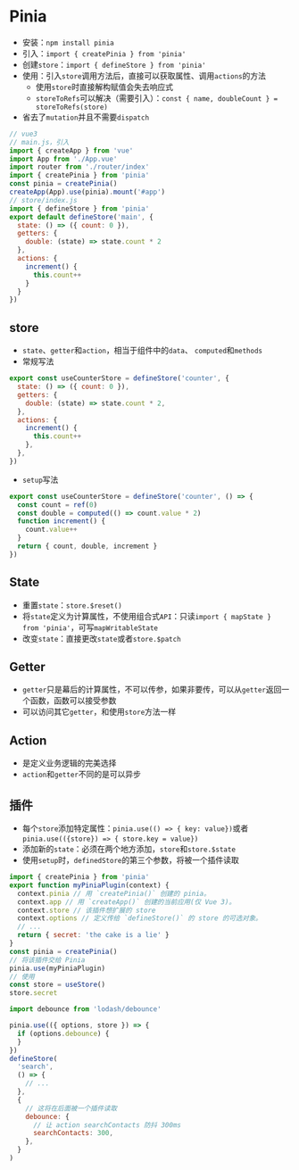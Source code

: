 # Pinia

- 安装：`npm install pinia`
- 引入：`import { createPinia } from 'pinia'`
- 创建`store`：`import { defineStore } from 'pinia'`
- 使用：引入`store`调用方法后，直接可以获取属性、调用`actions`的方法
  - 使用`store`时直接解构赋值会失去响应式
  - `storeToRefs`可以解决（需要引入）：`const { name, doubleCount } = storeToRefs(store)`
- 省去了`mutation`并且不需要`dispatch`

```javascript
// vue3
// main.js，引入
import { createApp } from 'vue'
import App from './App.vue'
import router from './router/index'
import { createPinia } from 'pinia'
const pinia = createPinia()
createApp(App).use(pinia).mount('#app')
// store/index.js
import { defineStore } from 'pinia'
export default defineStore('main', {
  state: () => ({ count: 0 }),
  getters: {
    double: (state) => state.count * 2
  },
  actions: {
    increment() {
      this.count++
    }
  }
})
```

## store

- `state`、`getter`和`action`，相当于组件中的`data`、 `computed`和`methods`
- 常规写法

```javascript
export const useCounterStore = defineStore('counter', {
  state: () => ({ count: 0 }),
  getters: {
    double: (state) => state.count * 2,
  },
  actions: {
    increment() {
      this.count++
    },
  },
})
```

- `setup`写法

```javascript
export const useCounterStore = defineStore('counter', () => {
  const count = ref(0)
  const double = computed(() => count.value * 2)
  function increment() {
    count.value++
  }
  return { count, double, increment }
})
```

## State

- 重置`state`：`store.$reset()`
- 将`state`定义为计算属性，不使用组合式`API`：只读`import { mapState } from 'pinia'`，可写`mapWritableState`
- 改变`state`：直接更改`state`或者`store.$patch`

## Getter

- `getter`只是幕后的计算属性，不可以传参，如果非要传，可以从`getter`返回一个函数，函数可以接受参数
- 可以访问其它`getter`，和使用`store`方法一样

## Action

- 是定义业务逻辑的完美选择
- `action`和`getter`不同的是可以异步

## 插件

- 每个`store`添加特定属性：`pinia.use(() => { key: value})`或者`pinia.use(({store}) => { store.key = value})`
- 添加新的`state`：必须在两个地方添加，`store`和`store.$state`
- 使用`setup`时，`definedStore`的第三个参数，将被一个插件读取

```javascript
import { createPinia } from 'pinia'
export function myPiniaPlugin(context) {
  context.pinia // 用 `createPinia()` 创建的 pinia。 
  context.app // 用 `createApp()` 创建的当前应用(仅 Vue 3)。
  context.store // 该插件想扩展的 store
  context.options // 定义传给 `defineStore()` 的 store 的可选对象。
  // ...
  return { secret: 'the cake is a lie' }
}
const pinia = createPinia()
// 将该插件交给 Pinia
pinia.use(myPiniaPlugin)
// 使用
const store = useStore()
store.secret
```

```javascript
import debounce from 'lodash/debounce'

pinia.use(({ options, store }) => {
  if (options.debounce) {
  }
})
defineStore(
  'search',
  () => {
    // ...
  },
  {
    // 这将在后面被一个插件读取
    debounce: {
      // 让 action searchContacts 防抖 300ms
      searchContacts: 300,
    },
  }
)
```
